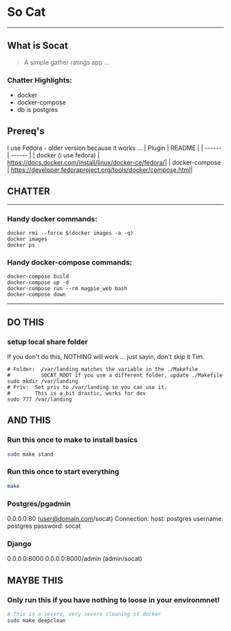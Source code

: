 # So Cat

----
## What is Socat
> A simple gather ratings app ... 

### Chatter Highlights:
* docker
* docker-compose
* db is postgres

## Prereq's
I use Fedora - older version because it works ...
| Plugin | README |
| ------ | ------ |
| docker (i use fedora) | https://docs.docker.com/install/linux/docker-ce/fedora/|
| docker-compose | https://developer.fedoraproject.org/tools/docker/compose.html|

##  CHATTER
----
### Handy docker commands:
    docker rmi --force $(docker images -a -q)
    docker images
    docker ps
### Handy docker-compose commands:
    docker-compose build
    docker-compose up -d
    docker-compose run --rm magpie_web bash
    docker-compose down
----
## DO THIS

### setup local share folder
If you don't do this, NOTHING will work ... just sayin, don't skip it Tim.
```
# Folder:  /var/landing matches the variable in the ./Makefile
#          SOCAT_ROOT if you use a different folder, update ./Makefile
sudo mkdir /var/landing
# Priv:  Set priv to /var/landing so you can use it.
#        This is a bit drastic, works for dev
sudo 777 /var/landing
```

## AND THIS

### Run this once to make to install basics
```sh
sudo make stand
```

### Run this once to start everything
```sh
make
```


### Postgres/pgadmin
0.0.0.0:80 (user@domain.com/socat)
Connection: 
	host: postgres 
        username: postgres
	password: socat

### Django
0.0.0.0:8000
0.0.0.0:8000/admin (admin/socat)

## MAYBE THIS

### Only run this if you have nothing to loose in your environmnet!
```sh
# This is a severe, very severe cleaning of docker
sudo make deepclean
```
